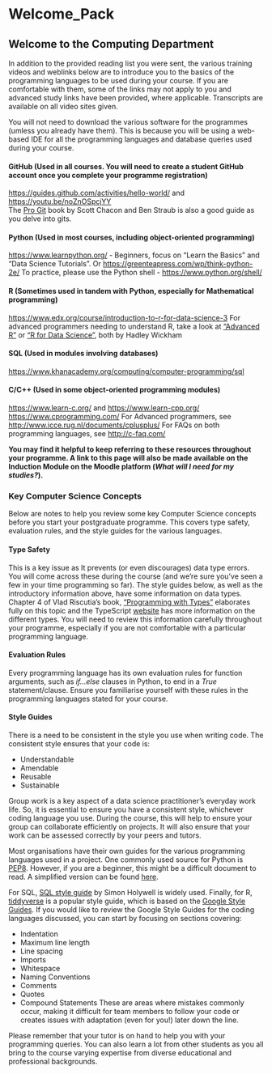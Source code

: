 # Welcome_Pack
## Welcome to the Computing Department
In addition to the provided reading list you were sent, the various training videos and weblinks below are to introduce you to the basics of the programming languages to be used during your course.   If you are comfortable with them, some of the links may not apply to you and advanced study links have been provided, where applicable.  Transcripts are available on all video sites given.  

You will not need to download the various software for the programmes (umless you already have them).  This is because you will be using a web-based IDE for all the programming languages and database queries used during your course.  

#### GitHub (Used in all courses.  You will need to create a student GitHub account once you complete your programme registration)
https://guides.github.com/activities/hello-world/ and https://youtu.be/noZnOSpcjYY  
The [Pro Git](https://git-scm.com/book/en/v2) book by Scott Chacon and Ben Straub  is also a good guide as you delve into gits.

#### Python (Used in most courses, including object-oriented programming)
https://www.learnpython.org/ - Beginners, focus on “Learn the Basics” and “Data Science Tutorials”.
Or https://greenteapress.com/wp/think-python-2e/
To practice, please use the Python shell - https://www.python.org/shell/

#### R (Sometimes used in tandem with Python, especially for Mathematical programming)
https://www.edx.org/course/introduction-to-r-for-data-science-3 
For advanced programmers needing to understand R, take a look at [“Advanced R”](https://adv-r.hadley.nz/) or [“R for Data Science”](https://r4ds.had.co.nz/), both by Hadley Wickham

#### SQL (Used in modules involving databases)
https://www.khanacademy.org/computing/computer-programming/sql

#### C/C++ (Used in some object-oriented programming modules)
https://www.learn-c.org/ and https://www.learn-cpp.org/
https://www.cprogramming.com/
For Advanced programmers, see http://www.icce.rug.nl/documents/cplusplus/
For FAQs on both programming languages, see http://c-faq.com/

**You may find it helpful to keep referring to these resources throughout your programme.  A link to this page will also be made available on the Induction Module on the Moodle platform (_What will I need for my studies?_).**

### Key Computer Science Concepts
Below are notes to help you review some key Computer Science concepts before you start your postgraduate programme.  This covers type safety, evaluation rules, and the style guides for the various languages.

#### Type Safety
This is a key issue as It prevents (or even discourages) data type errors.  You will come across these during the course (and we’re sure you’ve seen a few in your time programming so far).  The style guides below, as well as the introductory information above, have some information on data types.  Chapter 4 of Vlad Riscutia’s book, [“Programming with Types”](https://www.manning.com/books/programming-with-types) elaborates fully on this topic and the TypeScript [website](http://www.typescriptlang.org/docs/handbook/basic-types.html) has more information on the different types.  You will need to review this information carefully throughout your programme, especially if you are not comfortable with a particular programming language.  

#### Evaluation Rules 
Every programming language has its own evaluation rules for function arguments, such as _if...else_ clauses in Python, to end in a _True_ statement/clause.  Ensure you familiarise yourself with these rules in the programming languages stated for your course.

#### Style Guides
There is a need to be consistent in the style you use when writing code.  The consistent style ensures that your code is:
-	Understandable
-	Amendable
-	Reusable
-	Sustainable

Group work is a key aspect of a data science practitioner’s everyday work life.  So, it is essential to ensure you have a consistent style, whichever coding language you use.  During the course, this will help to ensure your group can collaborate efficiently on projects.  It will also ensure that your work can be assessed correctly by your peers and tutors.  

Most organisations have their own guides for the various programming languages used in a project.  One commonly used source for Python is [PEP8](https://www.python.org/dev/peps/pep-0008/).  However, if you are a beginner, this might be a difficult document to read.  A simplified version can be found [here](https://pep8.org/).  

For SQL, [SQL style guide](https://www.sqlstyle.guide/) by Simon Holywell is widely used.  Finally, for R, [tiddyverse](https://style.tidyverse.org/) is a popular style guide, which is based on the [Google Style Guides](http://google.github.io/styleguide/).   If you would like to review the Google Style Guides for the coding languages discussed, you can start by focusing on sections covering:
-	Indentation
-	Maximum line length
-	Line spacing
-	Imports
-	Whitespace
-	Naming Conventions
-	Comments
-	Quotes
-	Compound Statements
These are areas where mistakes commonly occur, making it difficult for team members to follow your code or creates issues with adaptation (even for you!) later down the line.

Please remember that your tutor is on hand to help you with your programming queries.  You can also learn a lot from other students as you all bring to the course varying expertise from diverse educational and professional backgrounds.
